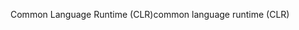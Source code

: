 <span data-ttu-id="8d9a1-101">Common Language Runtime (CLR)</span><span class="sxs-lookup"><span data-stu-id="8d9a1-101">common language runtime (CLR)</span></span>